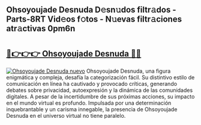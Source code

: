 ## Ohsoyoujade Desnuda D𝚎sn𝚞dos filtr𝚊dos - Parts-8RT Vid𝚎os f𝚘tos - N𝚞evas filtr𝚊ciones atr𝚊ctivas 0pm6n

# <h2><a href="http://mb7jz19.tromn.icu/?c=Ohsoyoujade+Desnuda">🔗👉👉👉 Ohsoyoujade Desnuda 🔗🔗</a></h2>

[![Ohsoyoujade Desnuda nuevo](https://i.imgur.com/pEAQMta.gif)](http://mb7jz19.tromn.icu/?c=Ohsoyoujade+Desnuda)
Ohsoyoujade Desnuda, una figura enigmática y compleja, desafía la categorización fácil. Su distintivo estilo de comunicación en línea ha cautivado y provocado críticas, generando debates sobre privacidad, autoexpresión y la dinámica de las comunidades digitales. A pesar de la incertidumbre de sus próximas acciones, su impacto en el mundo virtual es profundo. Impulsada por una determinación inquebrantable y un carisma innegable, la presencia de Ohsoyoujade Desnuda en el universo virtual no tiene paralelo.
